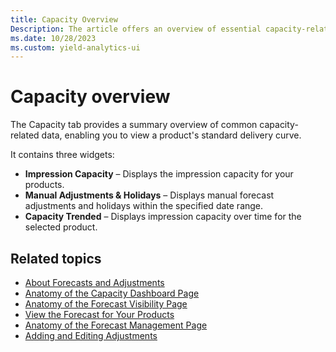 ```yaml
---
title: Capacity Overview
Description: The article offers an overview of essential capacity-related data, specifically focusing on understanding a product's standard delivery curve. It delves into various aspects such as Impression Capacity, Manual Adjustments & Holidays, and trended Capacity, providing insights into how these elements impact and shape the overall view of a product's delivery capacity over time.
ms.date: 10/28/2023
ms.custom: yield-analytics-ui
---
```


# Capacity overview

The Capacity tab provides a summary overview of common capacity-related data, enabling you to view a product's standard delivery curve.

It contains three widgets:

- **Impression Capacity** – Displays the impression capacity for your products.
- **Manual Adjustments & Holidays** – Displays manual forecast adjustments and holidays within the specified date range.
- **Capacity Trended** – Displays impression capacity over time for the selected product.

## Related topics

- [About Forecasts and Adjustments](about-forecasts-and-adjustments.md)  
- [Anatomy of the Capacity Dashboard Page](anatomy-of-the-capacity-dashboard-page.md)
- [Anatomy of the Forecast Visibility Page](anatomy-of-the-forecast-visibility-page.md)  
- [View the Forecast for Your Products](view-the-forecast-for-your-products.md)  
- [Anatomy of the Forecast Management Page](anatomy-of-the-forecast-management-page.md)  
- [Adding and Editing Adjustments](adding-and-editing-adjustments.md)